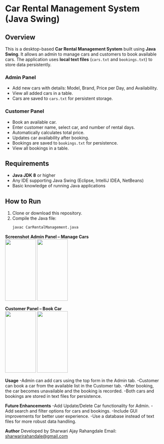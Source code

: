# Car Rental Management System (Java Swing)

## Overview
This is a desktop-based **Car Rental Management System** built using **Java Swing**. It allows an admin to manage cars and customers to book available cars. The application uses **local text files** (`cars.txt` and `bookings.txt`) to store data persistently.

### Admin Panel
- Add new cars with details: Model, Brand, Price per Day, and Availability.
- View all added cars in a table.
- Cars are saved to `cars.txt` for persistent storage.

### Customer Panel
- Book an available car.
- Enter customer name, select car, and number of rental days.
- Automatically calculates total price.
- Updates car availability after booking.
- Bookings are saved to `bookings.txt` for persistence.
- View all bookings in a table.

## Requirements
- **Java JDK 8** or higher
- Any IDE supporting Java Swing (Eclipse, IntelliJ IDEA, NetBeans)
- Basic knowledge of running Java applications

## How to Run
1. Clone or download this repository.
2. Compile the Java file:
   ```bash
   javac CarRentalManagement.java

**Screenshot**
**Admin Panel – Manage Cars**  
<img src="Screenshot/Screenshot (22).png" width="100" height="200">
<img src="Screenshot/Screenshot (25).png" width="100" height="200">

**Customer Panel – Book Car**  
<img src="Screenshot/Screenshot (23).png" width="100" height="200">
<img src="Screenshot/Screenshot (24).png" width="100" height="200">

**Usage**
-Admin can add cars using the top form in the Admin tab.
-Customer can book a car from the available list in the Customer tab.
-After booking, the car becomes unavailable and the booking is recorded.
-Both cars and bookings are stored in text files for persistence.

**Future Enhancements**
-Add Update/Delete Car functionality for Admin.
-Add search and filter options for cars and bookings.
-Include GUI improvements for better user experience.
-Use a database instead of text files for more robust data handling.

**Author**
Developed by Sharwari Ajay Rahangdale
Email: sharwarirahandale@gmail.com

